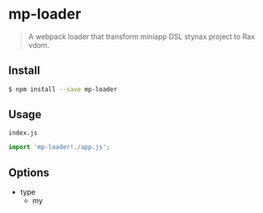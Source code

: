 # mp-loader

> A webpack loader that transform miniapp DSL stynax project to Rax vdom.

## Install

```bash
$ npm install --save mp-loader
```

## Usage

`index.js`
```js
import 'mp-loader!./app.js';
```

## Options

- type
  - my
